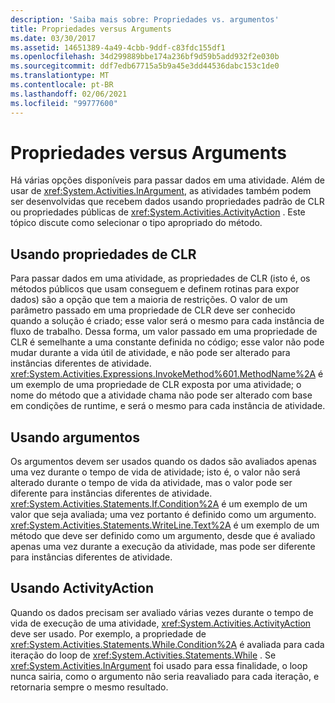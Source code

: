 ```yaml
---
description: 'Saiba mais sobre: Propriedades vs. argumentos'
title: Propriedades versus Arguments
ms.date: 03/30/2017
ms.assetid: 14651389-4a49-4cbb-9ddf-c83fdc155df1
ms.openlocfilehash: 34d299889bbe174a236bf9d59b5add932f2e030b
ms.sourcegitcommit: ddf7edb67715a5b9a45e3dd44536dabc153c1de0
ms.translationtype: MT
ms.contentlocale: pt-BR
ms.lasthandoff: 02/06/2021
ms.locfileid: "99777600"
---
```

# <a name="properties-vs-arguments"></a>Propriedades versus Arguments

Há várias opções disponíveis para passar dados em uma atividade. Além de usar de <xref:System.Activities.InArgument>, as atividades também podem ser desenvolvidas que recebem dados usando propriedades padrão de CLR ou propriedades públicas de <xref:System.Activities.ActivityAction> . Este tópico discute como selecionar o tipo apropriado do método.  
  
## <a name="using-clr-properties"></a>Usando propriedades de CLR  

 Para passar dados em uma atividade, as propriedades de CLR (isto é, os métodos públicos que usam conseguem e definem rotinas para expor dados) são a opção que tem a maioria de restrições. O valor de um parâmetro passado em uma propriedade de CLR deve ser conhecido quando a solução é criado; esse valor será o mesmo para cada instância de fluxo de trabalho. Dessa forma, um valor passado em uma propriedade de CLR é semelhante a uma constante definida no código; esse valor não pode mudar durante a vida útil de atividade, e não pode ser alterado para instâncias diferentes de atividade. <xref:System.Activities.Expressions.InvokeMethod%601.MethodName%2A> é um exemplo de uma propriedade de CLR exposta por uma atividade; o nome do método que a atividade chama não pode ser alterado com base em condições de runtime, e será o mesmo para cada instância de atividade.  
  
## <a name="using-arguments"></a>Usando argumentos  

 Os argumentos devem ser usados quando os dados são avaliados apenas uma vez durante o tempo de vida de atividade; isto é, o valor não será alterado durante o tempo de vida da atividade, mas o valor pode ser diferente para instâncias diferentes de atividade. <xref:System.Activities.Statements.If.Condition%2A> é um exemplo de um valor que seja avaliada; uma vez portanto é definido como um argumento. <xref:System.Activities.Statements.WriteLine.Text%2A> é um exemplo de um método que deve ser definido como um argumento, desde que é avaliado apenas uma vez durante a execução da atividade, mas pode ser diferente para instâncias diferentes de atividade.  
  
## <a name="using-activityaction"></a>Usando ActivityAction  

 Quando os dados precisam ser avaliado várias vezes durante o tempo de vida de execução de uma atividade, <xref:System.Activities.ActivityAction> deve ser usado. Por exemplo, a propriedade de <xref:System.Activities.Statements.While.Condition%2A> é avaliada para cada iteração do loop de <xref:System.Activities.Statements.While> . Se <xref:System.Activities.InArgument> foi usado para essa finalidade, o loop nunca sairia, como o argumento não seria reavaliado para cada iteração, e retornaria sempre o mesmo resultado.
